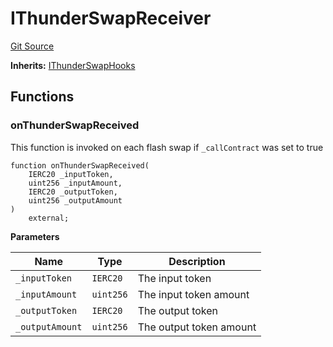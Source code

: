 # IThunderSwapReceiver
[Git Source](https://github.com/Sahil-Gujrati/thunder-swap/blob/65d96eb516be89fd9526025068582cb68137dd6f/src/ThunderSwapReceiver/interfaces/IThunderSwapReceiver.sol)

**Inherits:**
[IThunderSwapHooks](/src/ThunderSwapReceiver/interfaces/IThunderSwapHooks.sol/interface.IThunderSwapHooks.md)


## Functions
### onThunderSwapReceived

This function is invoked on each flash swap if `_callContract` was set to true


```solidity
function onThunderSwapReceived(
    IERC20 _inputToken,
    uint256 _inputAmount,
    IERC20 _outputToken,
    uint256 _outputAmount
)
    external;
```
**Parameters**

|Name|Type|Description|
|----|----|-----------|
|`_inputToken`|`IERC20`|The input token|
|`_inputAmount`|`uint256`|The input token amount|
|`_outputToken`|`IERC20`|The output token|
|`_outputAmount`|`uint256`|The output token amount|


